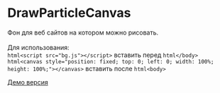 # DrawParticleCanvas
Фон для веб сайтов на котором можно рисовать.<br>
<br>
Для использования:<br>
```html<script src="bg.js"></script>``` вставить перед ```html</body>```<br>
```html<canvas style="position: fixed; top: 0; left: 0; width: 100%; height: 100%;"></canvas>``` вставить после ```html<body>```<br>

[Демо версия](https://fforest.pro/ "Демо версия")
